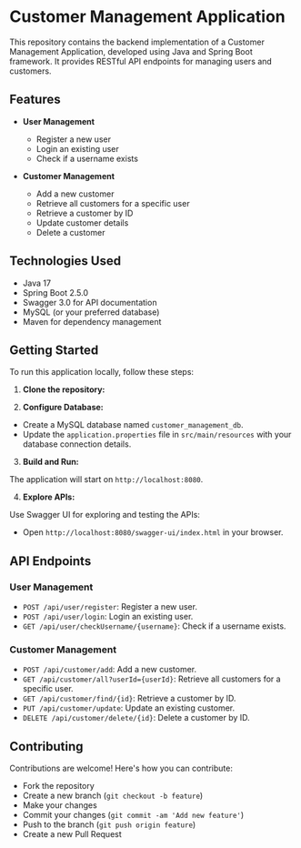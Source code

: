 # Customer Management Application

This repository contains the backend implementation of a Customer Management Application, developed using Java and Spring Boot framework. It provides RESTful API endpoints for managing users and customers.

## Features

- **User Management**
  - Register a new user
  - Login an existing user
  - Check if a username exists

- **Customer Management**
  - Add a new customer
  - Retrieve all customers for a specific user
  - Retrieve a customer by ID
  - Update customer details
  - Delete a customer

## Technologies Used

- Java 17
- Spring Boot 2.5.0
- Swagger 3.0 for API documentation
- MySQL (or your preferred database)
- Maven for dependency management

## Getting Started

To run this application locally, follow these steps:

1. **Clone the repository:**


2. **Configure Database:**

- Create a MySQL database named `customer_management_db`.
- Update the `application.properties` file in `src/main/resources` with your database connection details.

3. **Build and Run:**


The application will start on `http://localhost:8080`.

4. **Explore APIs:**

Use Swagger UI for exploring and testing the APIs:
- Open `http://localhost:8080/swagger-ui/index.html` in your browser.

## API Endpoints

### User Management

- `POST /api/user/register`: Register a new user.
- `POST /api/user/login`: Login an existing user.
- `GET /api/user/checkUsername/{username}`: Check if a username exists.

### Customer Management

- `POST /api/customer/add`: Add a new customer.
- `GET /api/customer/all?userId={userId}`: Retrieve all customers for a specific user.
- `GET /api/customer/find/{id}`: Retrieve a customer by ID.
- `PUT /api/customer/update`: Update an existing customer.
- `DELETE /api/customer/delete/{id}`: Delete a customer by ID.

## Contributing

Contributions are welcome! Here's how you can contribute:
- Fork the repository
- Create a new branch (`git checkout -b feature`)
- Make your changes
- Commit your changes (`git commit -am 'Add new feature'`)
- Push to the branch (`git push origin feature`)
- Create a new Pull Request


